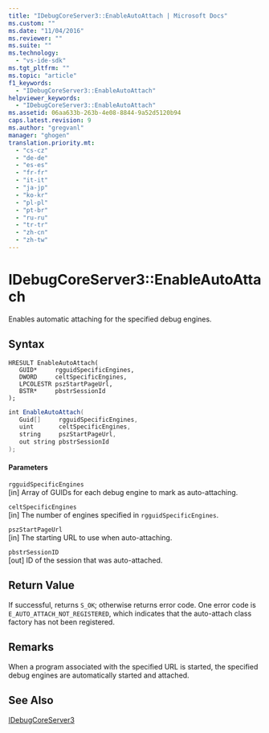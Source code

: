 ```yaml
---
title: "IDebugCoreServer3::EnableAutoAttach | Microsoft Docs"
ms.custom: ""
ms.date: "11/04/2016"
ms.reviewer: ""
ms.suite: ""
ms.technology: 
  - "vs-ide-sdk"
ms.tgt_pltfrm: ""
ms.topic: "article"
f1_keywords: 
  - "IDebugCoreServer3::EnableAutoAttach"
helpviewer_keywords: 
  - "IDebugCoreServer3::EnableAutoAttach"
ms.assetid: 06aa633b-263b-4e08-8844-9a52d5120b94
caps.latest.revision: 9
ms.author: "gregvanl"
manager: "ghogen"
translation.priority.mt: 
  - "cs-cz"
  - "de-de"
  - "es-es"
  - "fr-fr"
  - "it-it"
  - "ja-jp"
  - "ko-kr"
  - "pl-pl"
  - "pt-br"
  - "ru-ru"
  - "tr-tr"
  - "zh-cn"
  - "zh-tw"
---
```

# IDebugCoreServer3::EnableAutoAttach
Enables automatic attaching for the specified debug engines.  
  
## Syntax  
  
```cpp#  
HRESULT EnableAutoAttach(  
   GUID*     rgguidSpecificEngines,  
   DWORD     celtSpecificEngines,  
   LPCOLESTR pszStartPageUrl,  
   BSTR*     pbstrSessionId  
);  
```  
  
```c#  
int EnableAutoAttach(  
   Guid[]     rgguidSpecificEngines,  
   uint       celtSpecificEngines,  
   string     pszStartPageUrl,  
   out string pbstrSessionId  
);  
```  
  
#### Parameters  
 `rgguidSpecificEngines`  
 [in] Array of GUIDs for each debug engine to mark as auto-attaching.  
  
 `celtSpecificEngines`  
 [in] The number of engines specified in `rgguidSpecificEngines`.  
  
 `pszStartPageUrl`  
 [in] The starting URL to use when auto-attaching.  
  
 `pbstrSessionID`  
 [out] ID of the session that was auto-attached.  
  
## Return Value  
 If successful, returns `S_OK`; otherwise returns error code. One error code is `E_AUTO_ATTACH_NOT_REGISTERED`, which indicates that the auto-attach class factory has not been registered.  
  
## Remarks  
 When a program associated with the specified URL is started, the specified debug engines are automatically started and attached.  
  
## See Also  
 [IDebugCoreServer3](../../../extensibility/debugger/reference/idebugcoreserver3.md)